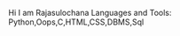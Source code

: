 Hi I am Rajasulochana 
Languages and Tools:
Python,Oops,C,HTML,CSS,DBMS,Sql

<!---
sulochana-4/sulochana-4 is a ✨ special ✨ repository because its `README.md` (this file) appears on your GitHub profile.
You can click the Preview link to take a look at your changes.
--->
